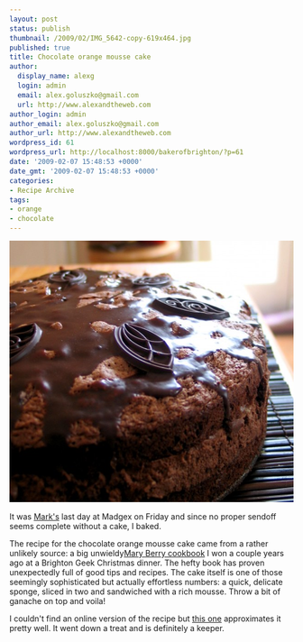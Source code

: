 ```yaml
---
layout: post
status: publish
thumbnail: /2009/02/IMG_5642-copy-619x464.jpg
published: true
title: Chocolate orange mousse cake
author:
  display_name: alexg
  login: admin
  email: alex.goluszko@gmail.com
  url: http://www.alexandtheweb.com
author_login: admin
author_email: alex.goluszko@gmail.com
author_url: http://www.alexandtheweb.com
wordpress_id: 61
wordpress_url: http://localhost:8000/bakerofbrighton/?p=61
date: '2009-02-07 15:48:53 +0000'
date_gmt: '2009-02-07 15:48:53 +0000'
categories:
- Recipe Archive
tags:
- orange
- chocolate
---
```

<p><a href="/images/2009/02/IMG_5642-copy.jpg"><img src="/images/2009/02/IMG_5642-copy-619x464.jpg" alt="Chocolate orange mousse cake" title="Chocolate orange mousse cake" width="619" height="464" class="alignnone size-medium wp-image-142" /></a></p>
<p>It was <a href="http://fordie.co.uk/">Mark's</a> last day at Madgex on Friday and since no proper sendoff seems complete without a cake, I baked.</p>
<p>The recipe for the chocolate orange mousse cake came from a rather unlikely source: a big unwieldy<a href="http://www.amazon.co.uk/Mary-Berrys-Complete-Cookbook-Berry/dp/0751364401">Mary Berry cookbook</a> I won a couple years ago at a Brighton Geek Christmas dinner. The hefty book has proven unexpectedly full of good tips and recipes.  The cake itself is one of those seemingly sophisticated but actually effortless numbers: a quick, delicate sponge, sliced in two and sandwiched with a rich mousse. Throw a bit of ganache on top and voila!</p>
<p>I couldn't find an online version of the recipe but <a href="http://www.helium.com/items/541871-recipes-chocolate-orange-mousse-cake">this one</a> approximates it pretty well.  It went down a treat and is definitely a keeper.</p>
